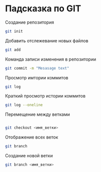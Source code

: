 # Падсказка по GIT

Создание репозитория
```sh
git init
```
Добавить отслежевание новых файлов
```sh
git add
```

Команда записи изменения в репозитории
```sh
git commit -m "Mesasage text"
```

Просмотр имтории коммитов
```sh
git log
```

Краткий просмотр истории коммитов
```sh
git log --oneline
```

Перемещение между ветками
```sh

git checkout <имя_ветки>

```

Отображение всех веток
```sh
git branch
```

Создание новой ветки 
```sh
git branch <имя_ветки>
```
